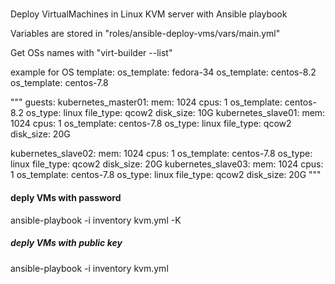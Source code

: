 #####
Deploy VirtualMachines in Linux KVM server with Ansible playbook

Variables are stored in "roles/ansible-deploy-vms/vars/main.yml"

Get OSs names with "virt-builder --list"

example for OS template:
os_template: fedora-34
os_template: centos-8.2
os_template: centos-7.8



"""
guests:
  kubernetes_master01:
    mem: 1024
    cpus: 1
    os_template: centos-8.2
    os_type: linux
    file_type: qcow2
    disk_size: 10G
  kubernetes_slave01:
    mem: 1024
    cpus: 1
    os_template: centos-7.8
    os_type: linux
    file_type: qcow2
    disk_size: 20G

  kubernetes_slave02:
    mem: 1024
    cpus: 1
    os_template: centos-7.8
    os_type: linux
    file_type: qcow2
    disk_size: 20G
  kubernetes_slave03:
    mem: 1024
    cpus: 1
    os_template: centos-7.8
    os_type: linux
    file_type: qcow2
    disk_size: 20G
"""



#### deply VMs with password
ansible-playbook -i inventory kvm.yml -K 


##### deply VMs with public key
ansible-playbook -i inventory kvm.yml 
